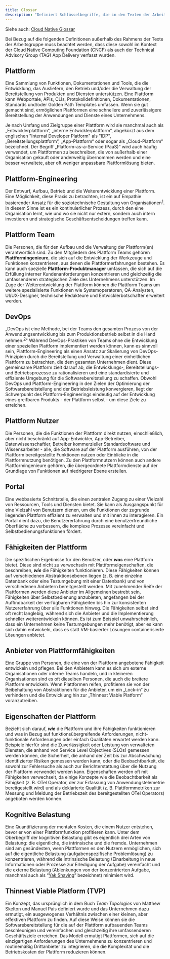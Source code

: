 ```yaml
---
title: Glossar
description: "Definiert Schlüsselbegriffe, die in den Texten der Arbeitsgruppe Plattformen verwendet werden."
---
```


Siehe auch: [Cloud Native Glossar](https://glossary.cncf.io/de/)

Bei Bezug auf die folgenden Definitionen außerhalb des Rahmens der Texte der Arbeitsgruppe muss beachtet werden, dass diese sowohl im Kontext der Cloud Native Computing Foundation (CNCF) als auch der Technical Advisory Group (TAG) App Delivery verfasst wurden. 

## Plattform
Eine Sammlung von Funktionen, Dokumentationen und Tools, die die Entwicklung, das Ausliefern, den Betrieb und/oder die Verwaltung der Bereitstellung von Produkten und Diensten unterstützen. Eine Plattform kann Webportale, APIs, CLIs, Protokolldefinitionen, Dokumentationen, Standards und/oder Golden Path Templates umfassen. Wenn sie gut gemacht sind, ermöglichen Plattformen eine schnellere und zuverlässigere Bereitstellung der Anwendungen und Dienste eines Unternehmens.

Je nach Umfang und Zielgruppe einer Plattform wird sie manchmal auch als „Entwicklerplattform“, „interne Entwicklerplattform“, abgekürzt aus dem englischen "Internal Developer Platform" als "IDP", „Bereitstellungsplattform“, „App-Plattform“ oder sogar als „Cloud-Plattform“ bezeichnet. Der Begriff „Platform-as-a-Service (PaaS)“ wird auch häufig verwendet, um Plattformen zu beschreiben, die von außerhalb einer Organisation gekauft oder anderweitig übernommen werden und eine besser verwaltete, aber oft weniger anpassbare Plattformlösung bieten.

## Plattform-Engineering
Der Entwurf, Aufbau, Betrieb und die Weiterentwicklung einer Plattform. Eine Möglichkeit, diese Praxis zu betrachten, ist ein auf Empathie basierender Ansatz für die soziotechnische Gestaltung von Organisationen<sup><a href="https://hazelweakly.me/talks/qcon-sf-2023/slides#22">1</a></sup>. In diesem Sinne ist es ein kontinuierlicher Prozess, durch den eine Organisation lernt, wie und wo sie nicht nur extern, sondern auch intern investieren und strategische Geschäftsentscheidungen treffen kann.

## Plattform Team

Die Personen, die für den Aufbau und die Verwaltung der Plattform(en) verantwortlich sind. Zu den Mitgliedern des Plattform Teams gehören **Plattformingenieure**, die sich auf die Entwicklung der Werkzeuge und Funktionen konzentrieren, aus denen die Plattformerfahrungen bestehen. Es kann auch spezielle **Plattform-Produktmanager** umfassen, die sich auf die Erfüllung interner Kundenanforderungen konzentrieren und gleichzeitig die umfassenderen strategischen Ziele des Unternehmens unterstützen. Im Zuge der Weiterentwicklung der Plattform können die Plattform Teams um weitere spezialisierte Funktionen wie Systemoperatoren, QA-Analysten, UI/UX-Designer, technische Redakteure und Entwicklerbotschafter erweitert werden.

## DevOps
„DevOps ist eine Methode, bei der Teams den gesamten Prozess von der Anwendungsentwicklung bis zum Produktionsbetrieb selbst in die Hand nehmen.<sup><a href="https://glossary.cncf.io/devops/">2</a></sup>" Während DevOps-Praktiken von Teams ohne die Entwicklung einer speziellen Plattform implementiert werden können, kann es sinnvoll sein, Plattform-Engineering als einen Ansatz zur Skalierung von DevOps-Prinzipien durch die Bereitstellung und Verwaltung einer einheitlichen Plattform zu betrachten, die dem gesamten Unternehmen dient. Diese gemeinsame Plattform zielt darauf ab, die Entwicklungs-, Bereitstellungs- und Betriebsprozesse zu rationalisieren und eine standardisierte und effiziente Umgebung für die Softwarebereitstellung zu schaffen. Obwohl DevOps und Plattform-Engineering in den Zielen der Optimierung der Softwarebereitstellung und der Betriebsleistung konvergieren, liegt der Schwerpunkt des Plattform-Engineerings eindeutig auf der Entwicklung eines greifbaren Produkts - der Plattform selbst - um diese Ziele zu erreichen.

## Plattform Nutzer
Die Personen, die die Funktionen der Plattform direkt nutzen, einschließlich, aber nicht beschränkt auf App-Entwickler, App-Betreiber, Datenwissenschaftler, Betreiber kommerzieller Standardsoftware und Wissensarbeiter - alle, die Software auf der Plattform ausführen, von der Plattform bereitgestellte Funktionen nutzen oder Einblicke in die Plattformnutzung benötigen. Zu den Plattformnutzern können auch andere Plattformingenieure gehören, die übergeordnete Plattformdienste auf der Grundlage von Funktionen auf niedrigerer Ebene erstellen.

## Portal
Eine webbasierte Schnittstelle, die einen zentralen Zugang zu einer Vielzahl von Ressourcen, Tools und Diensten bietet. Sie kann als Ausgangspunkt für eine Vielzahl von Benutzern dienen, um die Funktionen der zugrunde liegenden Plattform effizient zu verwalten und mit ihnen zu interagieren. Ein Portal dient dazu, die Benutzererfahrung durch eine benutzerfreundliche Oberfläche zu verbessern, die komplexe Prozesse vereinfacht und Selbstbedienungsfunktionen fördert. 

## Fähigkeiten der Plattform
Die spezifischen Ergebnisse für den Benutzer, oder **_was_** eine Plattform bietet. Diese sind nicht zu verwechseln mit Plattformeigenschaften, die beschreiben, **_wie_** die Fähigkeiten funktionieren. Diese Fähigkeiten können auf verschiedenen Abstraktionsebenen liegen (z. B. eine einzelne Datenbank oder eine Testumgebung mit einer Datenbank) und von verschiedenen Anbietern bereitgestellt werden. Mit zunehmender Reife der Plattformen werden diese Anbieter im Allgemeinen bestrebt sein, Fähigkeiten über Selbstbedienung anzubieten, angefangen bei der Auffindbarkeit der verfügbaren Fähigkeiten bis hin zur konsistenten Nutzererfahrung über alle Funktionen hinweg. Die Fähigkeiten selbst sind oft recht langlebig, während sich die Anbieter und die Implementierung schneller weiterentwickeln können. Es ist zum Beispiel unwahrscheinlich, dass ein Unternehmen keine Testumgebungen mehr benötigt, aber es kann sich dahin entwickeln, dass es statt VM-basierter Lösungen containerisierte Lösungen anbietet.

## Anbieter von Plattformfähigkeiten
Eine Gruppe von Personen, die eine von der Plattform angebotene Fähigkeit entwickeln und pflegen. Bei den Anbietern kann es sich um externe Organisationen oder interne Teams handeln, und in kleineren Organisationen sind es oft dieselben Personen, die auch die breitere Plattform entwickeln. Wenn Plattformen reifen, profitieren sie von der Beibehaltung von Abstraktionen für die Anbieter, um ein „Lock-in“ zu verhindern und die Entwicklung hin zur „Thinnest Viable Platform“ voranzutreiben.

## Eigenschaften der Plattform
Bezieht sich darauf, **_wie_** die Plattform und ihre Fähigkeiten funktionieren und was in Bezug auf funktionsübergreifende Anforderungen, nicht-funktionale Anforderungen oder einfach Qualitäten erwartet werden kann. Beispiele hierfür sind die Zuverlässigkeit oder Leistung von verwalteten Diensten, die anhand von Service Level Objectives (SLOs) gemessen werden können, die Sicherheit, die anhand der Zeit bis zur Abschwächung identifizierter Risiken gemessen werden kann, oder die Beobachtbarkeit, die sowohl zur Fehlersuche als auch zur Berichterstattung über die Nutzung der Plattform verwendet werden kann. Eigenschaften werden oft mit Fähigkeiten verwechselt, da einige Konzepte wie die Beobachtbarkeit als Fähigkeit (z. B. OTel Operator, der zur Erfassung von Anwendungstelemetrie bereitgestellt wird) und als deklarierte Qualität (z. B. Plattformmetriken zur Messung und Meldung der Betriebszeit des bereitgestellten OTel Operators) angeboten werden können.

## Kognitive Belastung
Eine Quantifizierung der mentalen Kosten, die einem Nutzer entstehen, bevor er von einer Plattformfunktion profitieren kann. Unter dem Oberbegriff der kognitiven Belastung gibt es eigentlich drei Arten von Belastung: die eigentliche, die intrinsische und die fremde. Unternehmen sind am gesündesten, wenn Plattformen es den Nutzern ermöglichen, sich auf die eigentliche Belastung (aufgabenspezifische Problemlösung) zu konzentrieren, während die intrinsische Belastung (Einarbeitung in neue Informationen oder Prozesse zur Erledigung der Aufgabe) vereinfacht und die externe Belastung (Ablenkungen von der konzentrierten Aufgabe, manchmal auch als “[Yak Shaving](https://en.wiktionary.org/wiki/yak_shaving#:~:text=yak%20shaving%20(uncountable),to%20solve%20a%20larger%20problem.)” bezeichnet) minimiert wird.

## Thinnest Viable Platform (TVP)
Ein Konzept, das ursprünglich in dem Buch _Team Topologies_ von Matthew Skelton und Manuel Pais definiert wurde und das Unternehmen dazu ermutigt, ein ausgewogenes Verhältnis zwischen einer kleinen, aber effektiven Plattform zu finden. Auf diese Weise können sie die Softwarebereitstellung für die auf der Plattform aufbauenden Teams beschleunigen und vereinfachen und gleichzeitig ihre umfassenderen Geschäftsziele erreichen. Das Modell ermutigt Plattformen, sich auf die einzigartigen Anforderungen des Unternehmens zu konzentrieren und routinemäßig Drittanbieter zu integrieren, die die Komplexität und die Betriebskosten der Plattform reduzieren können.
